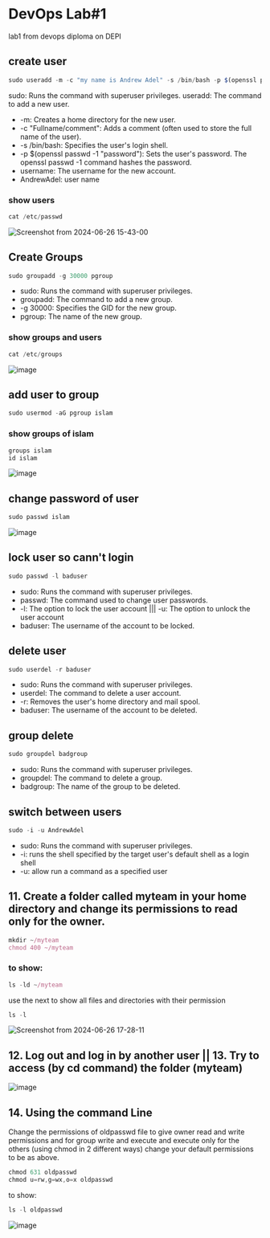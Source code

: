 # DevOps Lab#1
lab1 from devops diploma on DEPI
## create user
```javascript
sudo useradd -m -c "my name is Andrew Adel" -s /bin/bash -p $(openssl passwd -1 "Andrew") AndrewAdel
```
sudo: Runs the command with superuser privileges.
useradd: The command to add a new user.
* -m: Creates a home directory for the new user.
* -c "Fullname/comment": Adds a comment (often used to store the full name of the user).
* -s /bin/bash: Specifies the user's login shell.
* -p $(openssl passwd -1 "password"): Sets the user's password. The openssl passwd -1 command hashes the password.
* username: The username for the new account.
* AndrewAdel: user name

### show users
```javascript
cat /etc/passwd
```
![Screenshot from 2024-06-26 15-43-00](https://github.com/Andrew-Adel/DevOps_Lab1/assets/60392594/382f7729-b82a-432b-8311-309fe2eba6e9)


## Create Groups
```javascript
sudo groupadd -g 30000 pgroup
```
* sudo: Runs the command with superuser privileges.
* groupadd: The command to add a new group.
* -g 30000: Specifies the GID for the new group.
* pgroup: The name of the new group.

### show groups and users
```javascript
cat /etc/groups 
```

![image](https://github.com/Andrew-Adel/DevOps_Lab1/assets/60392594/ad2aa332-7b0d-4b88-9073-99b4e8a43481)

## add user to group
```javascript
sudo usermod -aG pgroup islam
```

### show groups of islam
```javascript
groups islam
id islam
```
![image](https://github.com/Andrew-Adel/DevOps_Lab1/assets/60392594/59a6932c-cb64-46a8-9f07-b0dc6a9701f2)

## change password of user
```javascript
sudo passwd islam
```
![image](https://github.com/Andrew-Adel/DevOps_Lab1/assets/60392594/0396cf1f-46d8-431d-ba81-f319a9d7f351)

## lock user so cann't login
```javascript
sudo passwd -l baduser
```
* sudo: Runs the command with superuser privileges.
* passwd: The command used to change user passwords.
* -l: The option to lock the user account ||| -u: The option to unlock the user account 
* baduser: The username of the account to be locked.

##  delete user
```javascript
sudo userdel -r baduser
```
* sudo: Runs the command with superuser privileges.
* userdel: The command to delete a user account.
* -r: Removes the user's home directory and mail spool.
* baduser: The username of the account to be deleted.

## group delete
```javascript
sudo groupdel badgroup
```
* sudo: Runs the command with superuser privileges.
* groupdel: The command to delete a group.
* badgroup: The name of the group to be deleted.

## switch between users
```javascript
sudo -i -u AndrewAdel
```
* sudo: Runs the command with superuser privileges.
* -i: runs the shell specified by the target user's default shell as a login shell
* -u: allow run a command as a specified user

## 11. Create a folder called myteam in your home directory and change its permissions to read only for the owner.
```javascript
mkdir ~/myteam
chmod 400 ~/myteam
```
### to show:
```javascript
ls -ld ~/myteam
```
use the next to show all files and directories with their permission
``` javascript
ls -l
```
![Screenshot from 2024-06-26 17-28-11](https://github.com/Andrew-Adel/DevOps_Lab1/assets/60392594/54298f6c-8561-4a10-9419-c8bceb6ef4e6)

## 12. Log out and log in by another user || 13. Try to access (by cd command) the folder (myteam)

![image](https://github.com/Andrew-Adel/DevOps_Lab1/assets/60392594/7ef08ff9-b58c-4700-9868-2abba42a6fed)

##     14. Using the command Line
Change the permissions of oldpasswd file to give owner read and write permissions and for group write and execute and execute only for the others (using chmod in 2 different ways)
change your default permissions to be as above.
``` javascript
chmod 631 oldpasswd
chmod u=rw,g=wx,o=x oldpasswd
```
to show:
``` javascript
ls -l oldpasswd
```
![image](https://github.com/Andrew-Adel/DevOps_Lab1/assets/60392594/a1c38fa5-9feb-42af-a70a-955ca996a622)

